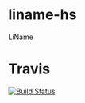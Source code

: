 liname-hs
=========

LiName

Travis
======

[![Build Status](https://travis-ci.org/anekos/liname-hs.svg?branch=master)](https://travis-ci.org/anekos/liname-hs)
